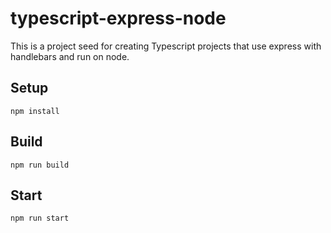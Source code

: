 # typescript-express-node

This is a project seed for creating Typescript projects that use express with handlebars and run on node.

## Setup

`npm install`

## Build 

`npm run build`

## Start

`npm run start`
 
 
 
 




 
 
 
 
 
 
 


